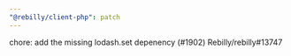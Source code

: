 ```yaml
---
"@rebilly/client-php": patch
---
```


chore: add the missing lodash.set depenency (#1902) Rebilly/rebilly#13747
